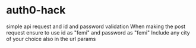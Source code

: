 # auth0-hack
simple api request and id and password validation
When making the post request ensure to use id as "femi" and password as "femi"
Include any city of your choice also in the url params
